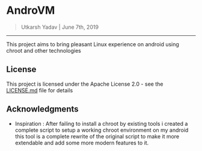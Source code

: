 # AndroVM
> Utkarsh Yadav | June 7th, 2019

------------------------------------

This project aims to bring pleasant Linux experience on android using chroot and other technologies


## License

This project is licensed under the Apache License 2.0 - see the [LICENSE.md](LICENSE.md) file for details

## Acknowledgments

* Inspiration : After failing to install a chroot by existing tools i created a complete script to setup
  a working chroot environment on my android this tool is a complete rewrite of the original script to make
  it more extendable and add some more modern features to it.
